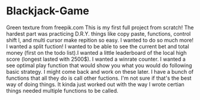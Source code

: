 # Blackjack-Game
Green texture from freepik.com
This is my first full project from scratch! The hardest part was practicing D.R.Y. things like copy paste, functions, control shift l, and multi cursor make repition so easy. I wanted to do so much more!
I wanted a split fuction! I wanted to be able to see the current bet and total money (first on the todo list).I wanted a little leaderboard of the local high score (longest lasted with 2500$). I wanted a winrate counter. I wanted a see optimal play function that would show you what you would do following basic strategy. I might come back and work on these later. I have a bunch of functions that all they do is call other fuctions. I'm not sure if that's the best way of doing things. It kinda just worked out with the way I wrote certian things needed multiple functions to be called.
